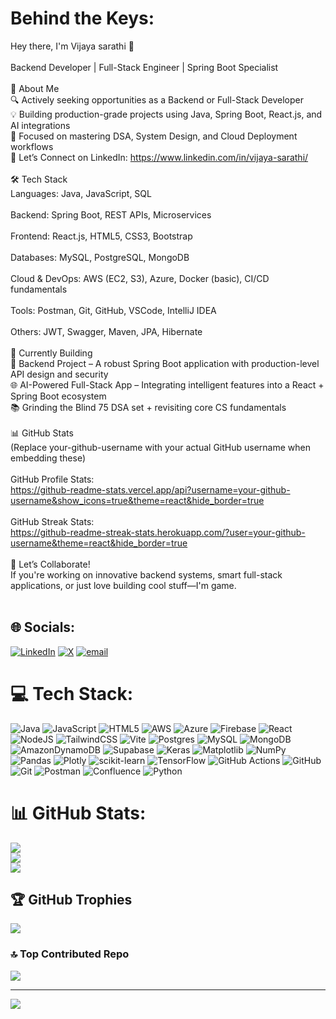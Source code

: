 #  Behind the Keys:
Hey there, I'm Vijaya sarathi 👋<br><br>Backend Developer | Full-Stack Engineer | Spring Boot Specialist<br><br>💼 About Me<br>🔍 Actively seeking opportunities as a Backend or Full-Stack Developer<br>💡 Building production-grade projects using Java, Spring Boot, React.js, and AI integrations<br>🚀 Focused on mastering DSA, System Design, and Cloud Deployment workflows<br>🔗 Let’s Connect on LinkedIn: https://www.linkedin.com/in/vijaya-sarathi/<br><br>🛠️ Tech Stack<br>Languages: Java, JavaScript, SQL<br><br>Backend: Spring Boot, REST APIs, Microservices<br><br>Frontend: React.js, HTML5, CSS3, Bootstrap<br><br>Databases: MySQL, PostgreSQL, MongoDB<br><br>Cloud & DevOps: AWS (EC2, S3), Azure, Docker (basic), CI/CD fundamentals<br><br>Tools: Postman, Git, GitHub, VSCode, IntelliJ IDEA<br><br>Others: JWT, Swagger, Maven, JPA, Hibernate<br><br>🔧 Currently Building<br>🧩 Backend Project – A robust Spring Boot application with production-level API design and security<br>🌐 AI-Powered Full-Stack App – Integrating intelligent features into a React + Spring Boot ecosystem<br>📚 Grinding the Blind 75 DSA set + revisiting core CS fundamentals<br><br>📊 GitHub Stats<br>(Replace your-github-username with your actual GitHub username when embedding these)<br><br>GitHub Profile Stats:<br>https://github-readme-stats.vercel.app/api?username=your-github-username&show_icons=true&theme=react&hide_border=true<br><br>GitHub Streak Stats:<br>https://github-readme-streak-stats.herokuapp.com/?user=your-github-username&theme=react&hide_border=true<br><br>🤝 Let’s Collaborate!<br>If you're working on innovative backend systems, smart full-stack applications, or just love building cool stuff—I'm game.<br><br>


## 🌐 Socials:
[![LinkedIn](https://img.shields.io/badge/LinkedIn-%230077B5.svg?logo=linkedin&logoColor=white)](https://linkedin.com/in/https://www.linkedin.com/in/vijaya-sarathi/) [![X](https://img.shields.io/badge/X-black.svg?logo=X&logoColor=white)](https://x.com/@xDevDog) [![email](https://img.shields.io/badge/Email-D14836?logo=gmail&logoColor=white)](mailto:reachvijaysm@outlook.com) 

# 💻 Tech Stack:
![Java](https://img.shields.io/badge/java-%23ED8B00.svg?style=flat&logo=openjdk&logoColor=white) ![JavaScript](https://img.shields.io/badge/javascript-%23323330.svg?style=flat&logo=javascript&logoColor=%23F7DF1E) ![HTML5](https://img.shields.io/badge/html5-%23E34F26.svg?style=flat&logo=html5&logoColor=white) ![AWS](https://img.shields.io/badge/AWS-%23FF9900.svg?style=flat&logo=amazon-aws&logoColor=white) ![Azure](https://img.shields.io/badge/azure-%230072C6.svg?style=flat&logo=microsoftazure&logoColor=white) ![Firebase](https://img.shields.io/badge/firebase-%23039BE5.svg?style=flat&logo=firebase) ![React](https://img.shields.io/badge/react-%2320232a.svg?style=flat&logo=react&logoColor=%2361DAFB) ![NodeJS](https://img.shields.io/badge/node.js-6DA55F?style=flat&logo=node.js&logoColor=white) ![TailwindCSS](https://img.shields.io/badge/tailwindcss-%2338B2AC.svg?style=flat&logo=tailwind-css&logoColor=white) ![Vite](https://img.shields.io/badge/vite-%23646CFF.svg?style=flat&logo=vite&logoColor=white) ![Postgres](https://img.shields.io/badge/postgres-%23316192.svg?style=flat&logo=postgresql&logoColor=white) ![MySQL](https://img.shields.io/badge/mysql-4479A1.svg?style=flat&logo=mysql&logoColor=white) ![MongoDB](https://img.shields.io/badge/MongoDB-%234ea94b.svg?style=flat&logo=mongodb&logoColor=white) ![AmazonDynamoDB](https://img.shields.io/badge/Amazon%20DynamoDB-4053D6?style=flat&logo=Amazon%20DynamoDB&logoColor=white) ![Supabase](https://img.shields.io/badge/Supabase-3ECF8E?style=flat&logo=supabase&logoColor=white) ![Keras](https://img.shields.io/badge/Keras-%23D00000.svg?style=flat&logo=Keras&logoColor=white) ![Matplotlib](https://img.shields.io/badge/Matplotlib-%23ffffff.svg?style=flat&logo=Matplotlib&logoColor=black) ![NumPy](https://img.shields.io/badge/numpy-%23013243.svg?style=flat&logo=numpy&logoColor=white) ![Pandas](https://img.shields.io/badge/pandas-%23150458.svg?style=flat&logo=pandas&logoColor=white) ![Plotly](https://img.shields.io/badge/Plotly-%233F4F75.svg?style=flat&logo=plotly&logoColor=white) ![scikit-learn](https://img.shields.io/badge/scikit--learn-%23F7931E.svg?style=flat&logo=scikit-learn&logoColor=white) ![TensorFlow](https://img.shields.io/badge/TensorFlow-%23FF6F00.svg?style=flat&logo=TensorFlow&logoColor=white) ![GitHub Actions](https://img.shields.io/badge/github%20actions-%232671E5.svg?style=flat&logo=githubactions&logoColor=white) ![GitHub](https://img.shields.io/badge/github-%23121011.svg?style=flat&logo=github&logoColor=white) ![Git](https://img.shields.io/badge/git-%23F05033.svg?style=flat&logo=git&logoColor=white) ![Postman](https://img.shields.io/badge/Postman-FF6C37?style=flat&logo=postman&logoColor=white) ![Confluence](https://img.shields.io/badge/confluence-%23172BF4.svg?style=flat&logo=confluence&logoColor=white) ![Python](https://img.shields.io/badge/python-3670A0?style=flat&logo=python&logoColor=ffdd54)
# 📊 GitHub Stats:
![](https://github-readme-stats.vercel.app/api?username=vijaysm-git&theme=dark&hide_border=false&include_all_commits=true&count_private=true)<br/>
![](https://nirzak-streak-stats.vercel.app/?user=vijaysm-git&theme=dark&hide_border=false)<br/>
![](https://github-readme-stats.vercel.app/api/top-langs/?username=vijaysm-git&theme=dark&hide_border=false&include_all_commits=true&count_private=true&layout=compact)

## 🏆 GitHub Trophies
![](https://github-profile-trophy.vercel.app/?username=vijaysm-git&theme=default&no-frame=false&no-bg=false&margin-w=4)

### 🔝 Top Contributed Repo
![](https://github-contributor-stats.vercel.app/api?username=vijaysm-git&limit=5&theme=dark&combine_all_yearly_contributions=true)

---
[![](https://visitcount.itsvg.in/api?id=vijaysm-git&icon=0&color=0)](https://visitcount.itsvg.in)

<!-- Proudly created with GPRM ( https://gprm.itsvg.in ) -->
